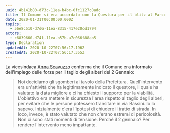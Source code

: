 ```yaml
---
uuid: 4b141b80-d73c-11ea-b4bc-0fc1127c8adc
title: Il Comune si era accordato con la Questura per il blitz al Parco Bassini
date: 2020-01-31T00:00:00.000Z
topics:
  - 56e8c510-d7d6-11ea-8315-417e20cd1794
actors:
  - c6839660-d741-11ea-b57b-a7c066f88ab5
type: Declaration
updatedAt: 2020-10-22T07:56:17.196Z
createdAt: 2020-10-22T07:56:17.355Z
---
```


La vicesindaca [Anna Scavuzzo](/actors/anna-scavuzzo) conferma che il Comune era informato dell'impiego delle forze per il taglio degli alberi del 2 Gennaio:

> Noi decidiamo gli sgomberi al tavolo della Prefettura. Quell'intervento era un'attività che ha legittimamente indicato il questore, il quale ha valutato la data migliore e ci ha chiesto il supporto per la viabilità. L'obiettivo era mettere in sicurezza l'area rispetto al taglio degli alberi, per evitare che le persone potessero transitare in via Bassini. Io lo sapevo. Inizialmente c'era l'ipotesi di chiudere il tratto di strada. In loco, invece, è stato valutato che non c'erano estremi di pericolosità. Non ci sono stati momenti di tensione. Perché il 2 gennaio? Per rendere l'intervento meno impattante.